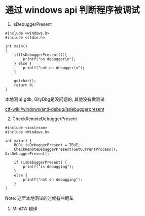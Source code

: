 # 通过 windows api 判断程序被调试

1. IsDebuggerPresent

```g++
#include <windows.h>
#include <stdio.h>

int main()
{
    if(IsDebuggerPresent()){
        printf("on debugger\n");
    } else {
        printf("not on debugger\n");
    }

    getchar();
    return 0;
}
```

本地测试 gdb, OllyDbg是没问题的, 其他没有做测试

[ctf-wiki/windows/anti-debug/isdebuggerpresent](https://ctf-wiki.org/reverse/windows/anti-debug/isdebuggerpresent/)

2. CheckRemoteDebuggerPresent

```g++
#include <iostream>
#include <Windows.h>

int main() {
    BOOL isDebuggerPresent = TRUE;
    CheckRemoteDebuggerPresent(GetCurrentProcess(), &isDebuggerPresent);

    if (isDebuggerPresent) {
        printf("is debugging");
    }
    else {
        printf("not on debugging");
    }
} 
```

Note: 这里本地测试的时候有些翻车

1. MinGW 编译